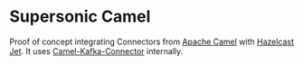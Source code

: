 # Supersonic Camel
Proof of concept integrating Connectors from [Apache Camel](https://camel.apache.org/) with [Hazelcast Jet](https://jet.hazelcast.org/).
It uses [Camel-Kafka-Connector](https://github.com/apache/camel-kafka-connector/) internally. 

